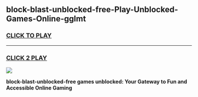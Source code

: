 
## block-blast-unblocked-free-Play-Unblocked-Games-Online-gglmt
<h3>
<a href="https://premium76.site?title=block-blast-unblocked-free&ref=25A">CLICK TO PLAY</a></h3>
<hr>

<h3>
<a href="https://premium76.site?title=block-blast-unblocked-free&ref=25A">CLICK 2 PLAY</a>
  
</h3>

<a href="https://premium76.site?title=block-blast-unblocked-free&ref=25A"><img src="https://clearcache.store/games.png"></a>


**block-blast-unblocked-free games unblocked: Your Gateway to Fun and Accessible Online Gaming**
